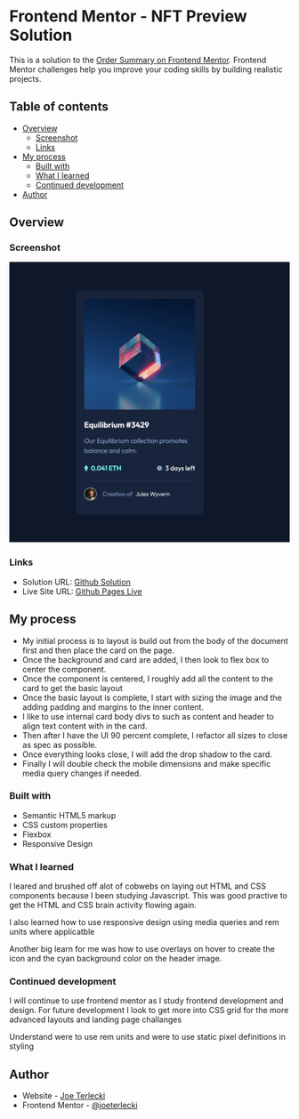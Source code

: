 # Frontend Mentor - NFT Preview Solution

This is a solution to the [Order Summary on Frontend Mentor](https://www.frontendmentor.io/challenges/nft-preview-card-component-SbdUL_w0U/hub). Frontend Mentor challenges help you improve your coding skills by building realistic projects.

## Table of contents

- [Overview](#overview)
  - [Screenshot](#screenshot)
  - [Links](#links)
- [My process](#my-process)
  - [Built with](#built-with)
  - [What I learned](#what-i-learned)
  - [Continued development](#continued-development)
- [Author](#author)

## Overview

### Screenshot

![My Screenshot](./img/nft-complete-screenshot.png)

### Links

- Solution URL: [Github Solution](https://github.com/joeterlecki/nft-preview-card-component)
- Live Site URL: [Github Pages Live](https://joeterlecki.github.io/nft-preview-card-component/)

## My process

- My initial process is to layout is build out from the body of the document first and then place the card on the page.
- Once the background and card are added, I then look to flex box to center the component.
- Once the component is centered, I roughly add all the content to the card to get the basic layout
- Once the basic layout is complete, I start with sizing the image and the adding padding and margins to the inner content.
- I like to use internal card body divs to such as content and header to align text content with in the card.
- Then after I have the UI 90 percent complete, I refactor all sizes to close as spec as possible.
- Once everything looks close, I will add the drop shadow to the card.
- Finally I will double check the mobile dimensions and make specific media query changes if needed.

### Built with

- Semantic HTML5 markup
- CSS custom properties
- Flexbox
- Responsive Design

### What I learned

I leared and brushed off alot of cobwebs on laying out HTML and CSS components because I been studying Javascript. This was good practive to get the HTML and CSS brain activity flowing again.

I also learned how to use responsive design using media queries and rem units where applicatble

Another big learn for me was how to use overlays on hover to create the icon and the cyan background color on the header image.

### Continued development

I will continue to use frontend mentor as I study frontend development and design. For future development I look to get more into CSS grid for the more advanced layouts and landing page challanges

Understand were to use rem units and were to use static pixel definitions in styling

## Author

- Website - [Joe Terlecki](https://joeterlecki.io)
- Frontend Mentor - [@joeterlecki](https://www.frontendmentor.io/profile/joeterlecki)
